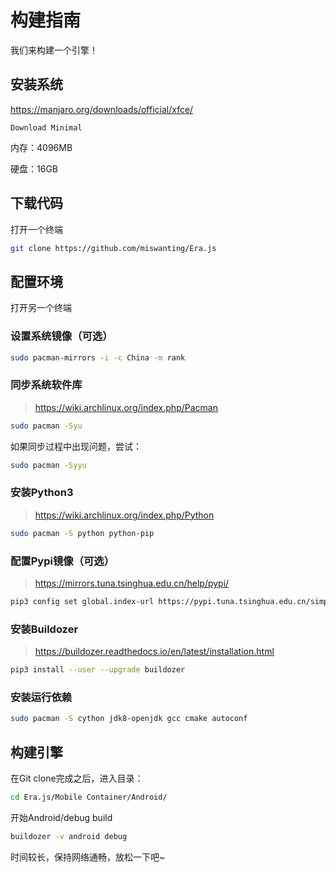 # 构建指南

我们来构建一个引擎！

## 安装系统

https://manjaro.org/downloads/official/xfce/

`Download Minimal`

内存：4096MB

硬盘：16GB

## 下载代码

打开一个终端

```bash
git clone https://github.com/miswanting/Era.js
```

## 配置环境

打开另一个终端

### 设置系统镜像（可选）

``````bash
sudo pacman-mirrors -i -c China -m rank
``````

### 同步系统软件库

> https://wiki.archlinux.org/index.php/Pacman

```bash
sudo pacman -Syu
```

如果同步过程中出现问题，尝试：

```bash
sudo pacman -Syyu
```

### 安装Python3

> https://wiki.archlinux.org/index.php/Python

```bash
sudo pacman -S python python-pip
```

### 配置Pypi镜像（可选）

> https://mirrors.tuna.tsinghua.edu.cn/help/pypi/

```bash
pip3 config set global.index-url https://pypi.tuna.tsinghua.edu.cn/simple
```

### 安装Buildozer

> https://buildozer.readthedocs.io/en/latest/installation.html

```bash
pip3 install --user --upgrade buildozer
```

### 安装运行依赖

```bash
sudo pacman -S cython jdk8-openjdk gcc cmake autoconf
```

## 构建引擎

在Git clone完成之后，进入目录：

```bash
cd Era.js/Mobile Container/Android/
```

开始Android/debug build

```bash
buildozer -v android debug
```

时间较长，保持网络通畅，放松一下吧~